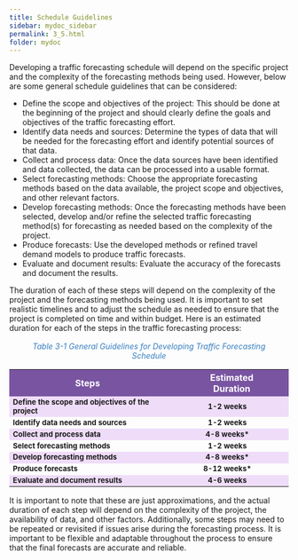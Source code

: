 ```yaml
---
title: Schedule Guidelines
sidebar: mydoc_sidebar
permalink: 3_5.html
folder: mydoc
---
```


<style>
  div{text-align: justify;}
</style>

Developing a traffic forecasting schedule will depend on the specific project and the complexity of the forecasting methods being used. However, below are some general schedule guidelines that can be considered:

+ Define the scope and objectives of the project: This should be done at the beginning of the project and should clearly define the goals and objectives of the traffic forecasting effort.
+ Identify data needs and sources: Determine the types of data that will be needed for the forecasting effort and identify potential sources of that data.
+ Collect and process data: Once the data sources have been identified and data collected, the data can be processed into a usable format.
+ Select forecasting methods: Choose the appropriate forecasting methods based on the data available, the project scope and objectives, and other relevant factors.
+ Develop forecasting methods: Once the forecasting methods have been selected, develop and/or refine the selected traffic forecasting method(s) for forecasting as needed based on the complexity of the project.
+ Produce forecasts: Use the developed methods or refined travel demand models to produce traffic forecasts.
+ Evaluate and document results: Evaluate the accuracy of the forecasts and document the results.

The duration of each of these steps will depend on the complexity of the project and the forecasting methods being used. It is important to set realistic timelines and to adjust the schedule as needed to ensure that the project is completed on time and within budget. Here is an estimated duration for each of the steps in the traffic forecasting process:

<div style="text-align:center; color:#347DBE; margin:1rem"><i>Table 3-1 General Guidelines for Developing Traffic Forecasting Schedule</i></div> 

<style>
table {
  /* border-collapse: collapse; */
  /* width: 100%; */
  /* display: table-cell;
  vertical-align: center; 
  text-align: center; */

}


th{
  text-align:center;
  background-color: #7954A1;
  color: white;
  vertical-align: center; 
  text-align: center;
  font-weight: bold;
  font-size: 16px;
}

td {
  text-align: left;
  vertical-align: middle;
  border-color: #96D4D4;
  font-size: 13px;
  vertical-align: center; 
  text-align: center;
  /* background-color:  white; */
  /* padding: 8px; */
  /* width: 25%;  */
}


tr:nth-child(even) {
  background-color:  #EFDCF9;
}


</style>

<table style="margin-left:auto;margin-right:auto;">
  <tr>
  <th>Steps</th>
  <th style="padding-left: 3rem; padding-right: 2rem">Estimated Duration</th>

  </tr>

   <tr>
  <td style="text-align:left"><b>Define the scope and objectives of the project</b></td>
  <td><b>1-2 weeks</b></td>

  </tr>
   <tr>
  <td style="text-align:left"><b>Identify data needs and sources</b></td>
  <td><b>1-2 weeks</b></td>
  </tr>

  <tr>
  <td style="text-align:left"><b>Collect and process data</b></td>
  <td><b>4-8 weeks*</b></td> 
  </tr>


  <tr>
  <td style="text-align:left"><b>Select forecasting methods</b></td>
  <td><b>1-2 weeks</b></td> 
  </tr>

  <tr>
  
  <td style="text-align:left"><b>Develop forecasting methods</b></td>
  <td><b>4-8 weeks*</b></td>
  
  </tr>

  <tr>
  <td style="text-align:left"><b>Produce forecasts</b></td>
  <td><b>8-12 weeks*</b></td> 
  </tr>

  <tr>
  
  <td style="text-align:left"><b>Evaluate and document results</b></td>
  <td><b>4-6 weeks</b></td>
  
  </tr>
</table>

It is important to note that these are just approximations, and the actual duration of each step will depend on the complexity of the project, the availability of data, and other factors. Additionally, some steps may need to be repeated or revisited if issues arise during the forecasting process. It is important to be flexible and adaptable throughout the process to ensure that the final forecasts are accurate and reliable.

